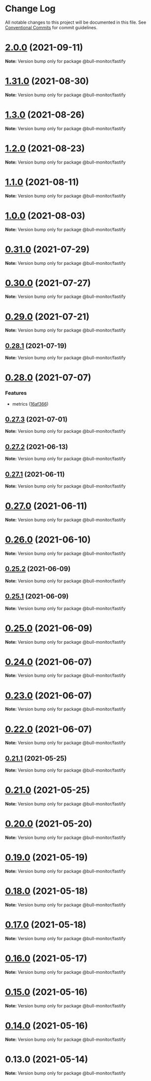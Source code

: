 # Change Log

All notable changes to this project will be documented in this file.
See [Conventional Commits](https://conventionalcommits.org) for commit guidelines.

# [2.0.0](https://github.com/s-r-x/bull-monitor/compare/v1.31.0...v2.0.0) (2021-09-11)

**Note:** Version bump only for package @bull-monitor/fastify





# [1.31.0](https://github.com/s-r-x/bull-monitor/compare/v1.3.0...v1.31.0) (2021-08-30)

**Note:** Version bump only for package @bull-monitor/fastify





# [1.3.0](https://github.com/s-r-x/bull-monitor/compare/v1.2.0...v1.3.0) (2021-08-26)

**Note:** Version bump only for package @bull-monitor/fastify





# [1.2.0](https://github.com/s-r-x/bull-monitor/compare/v1.1.0...v1.2.0) (2021-08-23)

**Note:** Version bump only for package @bull-monitor/fastify





# [1.1.0](https://github.com/s-r-x/bull-monitor/compare/v1.0.0...v1.1.0) (2021-08-11)

**Note:** Version bump only for package @bull-monitor/fastify





# [1.0.0](https://github.com/s-r-x/bull-monitor/compare/v0.31.0...v1.0.0) (2021-08-03)

**Note:** Version bump only for package @bull-monitor/fastify





# [0.31.0](https://github.com/s-r-x/bull-monitor/compare/v0.30.0...v0.31.0) (2021-07-29)

**Note:** Version bump only for package @bull-monitor/fastify





# [0.30.0](https://github.com/s-r-x/bull-monitor/compare/v0.29.0...v0.30.0) (2021-07-27)

**Note:** Version bump only for package @bull-monitor/fastify





# [0.29.0](https://github.com/s-r-x/bull-monitor/compare/v0.28.1...v0.29.0) (2021-07-21)

**Note:** Version bump only for package @bull-monitor/fastify





## [0.28.1](https://github.com/s-r-x/bull-monitor/compare/v0.28.0...v0.28.1) (2021-07-19)

**Note:** Version bump only for package @bull-monitor/fastify





# [0.28.0](https://github.com/s-r-x/bull-monitor/compare/v0.27.3...v0.28.0) (2021-07-07)


### Features

* metrics ([16af366](https://github.com/s-r-x/bull-monitor/commit/16af36690d03fdaed45ce351f3e0bf773492aac6))





## [0.27.3](https://github.com/s-r-x/bull-monitor/compare/v0.27.2...v0.27.3) (2021-07-01)

**Note:** Version bump only for package @bull-monitor/fastify





## [0.27.2](https://github.com/s-r-x/bull-monitor/compare/v0.27.1...v0.27.2) (2021-06-13)

**Note:** Version bump only for package @bull-monitor/fastify





## [0.27.1](https://github.com/s-r-x/bull-monitor/compare/v0.27.0...v0.27.1) (2021-06-11)

**Note:** Version bump only for package @bull-monitor/fastify





# [0.27.0](https://github.com/s-r-x/bull-monitor/compare/v0.26.0...v0.27.0) (2021-06-11)

**Note:** Version bump only for package @bull-monitor/fastify





# [0.26.0](https://github.com/s-r-x/bull-monitor/compare/v0.25.2...v0.26.0) (2021-06-10)

**Note:** Version bump only for package @bull-monitor/fastify





## [0.25.2](https://github.com/s-r-x/bull-monitor/compare/v0.25.1...v0.25.2) (2021-06-09)

**Note:** Version bump only for package @bull-monitor/fastify





## [0.25.1](https://github.com/s-r-x/bull-monitor/compare/v0.25.0...v0.25.1) (2021-06-09)

**Note:** Version bump only for package @bull-monitor/fastify





# [0.25.0](https://github.com/s-r-x/bull-monitor/compare/v0.24.0...v0.25.0) (2021-06-09)

**Note:** Version bump only for package @bull-monitor/fastify





# [0.24.0](https://github.com/s-r-x/bull-monitor/compare/v0.23.0...v0.24.0) (2021-06-07)

**Note:** Version bump only for package @bull-monitor/fastify





# [0.23.0](https://github.com/s-r-x/bull-monitor/compare/v0.22.0...v0.23.0) (2021-06-07)

**Note:** Version bump only for package @bull-monitor/fastify





# [0.22.0](https://github.com/s-r-x/bull-monitor/compare/v0.21.1...v0.22.0) (2021-06-07)

**Note:** Version bump only for package @bull-monitor/fastify





## [0.21.1](https://github.com/s-r-x/bull-monitor/compare/v0.21.0...v0.21.1) (2021-05-25)

**Note:** Version bump only for package @bull-monitor/fastify





# [0.21.0](https://github.com/s-r-x/bull-monitor/compare/v0.20.0...v0.21.0) (2021-05-25)

**Note:** Version bump only for package @bull-monitor/fastify





# [0.20.0](https://github.com/s-r-x/bull-monitor/compare/v0.19.0...v0.20.0) (2021-05-20)

**Note:** Version bump only for package @bull-monitor/fastify





# [0.19.0](https://github.com/s-r-x/bull-monitor/compare/v0.18.0...v0.19.0) (2021-05-19)

**Note:** Version bump only for package @bull-monitor/fastify





# [0.18.0](https://github.com/s-r-x/bull-monitor/compare/v0.17.0...v0.18.0) (2021-05-18)

**Note:** Version bump only for package @bull-monitor/fastify





# [0.17.0](https://github.com/s-r-x/bull-monitor/compare/v0.16.0...v0.17.0) (2021-05-18)

**Note:** Version bump only for package @bull-monitor/fastify





# [0.16.0](https://github.com/s-r-x/bull-monitor/compare/v0.15.0...v0.16.0) (2021-05-17)

**Note:** Version bump only for package @bull-monitor/fastify





# [0.15.0](https://github.com/s-r-x/bull-monitor/compare/v0.14.0...v0.15.0) (2021-05-16)

**Note:** Version bump only for package @bull-monitor/fastify





# [0.14.0](https://github.com/s-r-x/bull-monitor/compare/v0.13.0...v0.14.0) (2021-05-16)

**Note:** Version bump only for package @bull-monitor/fastify





# 0.13.0 (2021-05-14)

**Note:** Version bump only for package @bull-monitor/fastify
